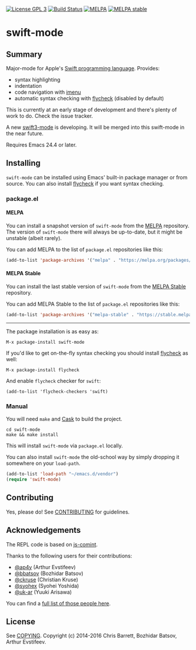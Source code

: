 [![License GPL 3][badge-license]][copying]
[![Build Status][badge-travis]][travis]
[![MELPA](https://melpa.org/packages/swift-mode-badge.svg)](https://melpa.org/#/swift-mode)
[![MELPA stable](https://stable.melpa.org/packages/swift-mode-badge.svg)](https://stable.melpa.org/#/swift-mode)

# swift-mode

## Summary

Major-mode for Apple's [Swift programming language][swift]. Provides:

- syntax highlighting
- indentation
- code navigation with [imenu][]
- automatic syntax checking with [flycheck][] (disabled by default)

This is currently at an early stage of development and there's plenty of work to
do. Check the issue tracker.

A new [swift3-mode](https://github.com/taku0/swift3-mode) is developing. It will be merged into this swift-mode in the near future.

Requires Emacs 24.4 or later.

## Installing

`swift-mode` can be installed using Emacs' built-in package manager or from
source. You can also install [flycheck][] if you want syntax checking.

### package.el

#### MELPA

You can install a snapshot version of `swift-mode` from the [MELPA][]
repository. The version of `swift-mode` there will always be up-to-date, but it
might be unstable (albeit rarely).

You can add MELPA to the list of `package.el` repositories like this:

```el
(add-to-list 'package-archives '("melpa" . "https://melpa.org/packages/"))
```

#### MELPA Stable

You can install the last stable version of `swift-mode` from the
[MELPA Stable][] repository.

You can add MELPA Stable to the list of `package.el` repositories like this:

```el
(add-to-list 'package-archives '("melpa-stable" . "https://stable.melpa.org/packages/"))
```

***

The package installation is as easy as:

```
M-x package-install swift-mode
```

If you'd like to get on-the-fly syntax checking you should install
[flycheck][] as well:

```
M-x package-install flycheck
```

And enable `flycheck` checker for `swift`:

```
(add-to-list 'flycheck-checkers 'swift)
```

### Manual

You will need `make` and [Cask][] to build the project.

```
cd swift-mode
make && make install
```

This will install `swift-mode` via `package.el` locally.

You can also install `swift-mode` the old-school way by simply dropping it
somewhere on your `load-path`.

```el
(add-to-list 'load-path "~/emacs.d/vendor")
(require 'swift-mode)
```

## Contributing

Yes, please do! See [CONTRIBUTING][] for guidelines.

## Acknowledgements

The REPL code is based on [js-comint][].

Thanks to the following users for their contributions:

- [@ap4y](https://github.com/ap4y) (Arthur Evstifeev)
- [@bbatsov](https://github.com/bbatsov) (Bozhidar Batsov)
- [@ckruse](https://github.com/ckruse) (Christian Kruse)
- [@syohex](https://github.com/syohex) (Syohei Yoshida)
- [@uk-ar](https://github.com/uk-ar) (Yuuki Arisawa)

You can find a [full list of those people here](https://github.com/chrisbarrett/swift-mode/graphs/contributors).

## License

See [COPYING][]. Copyright (c) 2014-2016 Chris Barrett, Bozhidar Batsov, Arthur Evstifeev.

[badge-license]: https://img.shields.io/badge/license-GPL_3-green.svg
[badge-travis]: https://travis-ci.org/chrisbarrett/swift-mode.png?branch=master
[travis]: https://travis-ci.org/chrisbarrett/swift-mode
[COPYING]: https://github.com/chrisbarrett/swift-mode/blob/master/COPYING
[CONTRIBUTING]: https://github.com/chrisbarrett/swift-mode/blob/master/CONTRIBUTING.md
[swift]: https://developer.apple.com/swift/
[cask]: https://github.com/cask/cask
[rust-mode]: https://github.com/mozilla/rust/tree/master/src/etc/emacs
[melpa]: https://melpa.org
[melpa stable]: https://stable.melpa.org
[imenu]: http://www.gnu.org/software/emacs/manual/html_node/emacs/Imenu.html
[flycheck]: http://flycheck.readthedocs.org/en/latest/
[js-comint]: http://js-comint-el.sourceforge.net/
